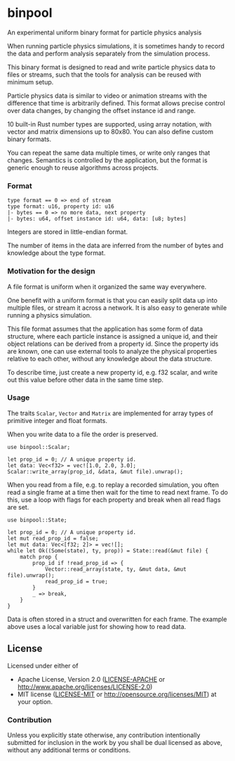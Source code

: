 # binpool
An experimental uniform binary format for particle physics analysis

When running particle physics simulations,
it is sometimes handy to record the data and perform analysis
separately from the simulation process.

This binary format is designed to read and write particle
physics data to files or streams, such that the tools for analysis
can be reused with minimum setup.

Particle physics data is similar to video or animation streams
with the difference that time is arbitrarily defined.
This format allows precise control over data changes,
by changing the offset instance id and range.

10 built-in Rust number types are supported,
using array notation, with vector and matrix dimensions up to 80x80.
You can also define custom binary formats.

You can repeat the same data multiple times,
or write only ranges that changes.
Semantics is controlled by the application,
but the format is generic enough to reuse algorithms across projects.

### Format

```ignore
type format == 0 => end of stream
type format: u16, property id: u16
|- bytes == 0 => no more data, next property
|- bytes: u64, offset instance id: u64, data: [u8; bytes]
```

Integers are stored in little-endian format.

The number of items in the data are inferred from the number of bytes
and knowledge about the type format.

### Motivation for the design

A file format is uniform when it organized the same way everywhere.

One benefit with a uniform format is that you can easily split
data up into multiple files, or stream it across a network.
It is also easy to generate while running a physics simulation.

This file format assumes that the application has some
form of data structure, where each particle instance
is assigned a unique id, and their object relations
can be derived from a property id.
Since the property ids are known, one can use external tools
to analyze the physical properties relative to each other,
without any knowledge about the data structure.

To describe time, just create a new property id, e.g. f32 scalar,
and write out this value before other data in the same time step.

### Usage

The traits `Scalar`, `Vector` and `Matrix` are implemented for
array types of primitive integer and float formats.

When you write data to a file the order is preserved.

```ignore
use binpool::Scalar;

let prop_id = 0; // A unique property id.
let data: Vec<f32> = vec![1.0, 2.0, 3.0];
Scalar::write_array(prop_id, &data, &mut file).unwrap();
```

When you read from a file, e.g. to replay a recorded simulation,
you often read a single frame at a time then wait for the time to read next frame.
To do this, use a loop with flags for each property and break when
all read flags are set.

```ignore
use binpool::State;

let prop_id = 0; // A unique property id.
let mut read_prop_id = false;
let mut data: Vec<[f32; 2]> = vec![];
while let Ok((Some(state), ty, prop)) = State::read(&mut file) {
    match prop {
        prop_id if !read_prop_id => {
            Vector::read_array(state, ty, &mut data, &mut file).unwrap();
            read_prop_id = true;
        }
        _ => break,
    }
}
```

Data is often stored in a struct and overwritten for each frame.
The example above uses a local variable just for showing how to read data.

## License

Licensed under either of
 * Apache License, Version 2.0 ([LICENSE-APACHE](LICENSE-APACHE) or http://www.apache.org/licenses/LICENSE-2.0)
 * MIT license ([LICENSE-MIT](LICENSE-MIT) or http://opensource.org/licenses/MIT)
at your option.

### Contribution

Unless you explicitly state otherwise, any contribution intentionally submitted
for inclusion in the work by you shall be dual licensed as above, without any
additional terms or conditions.

